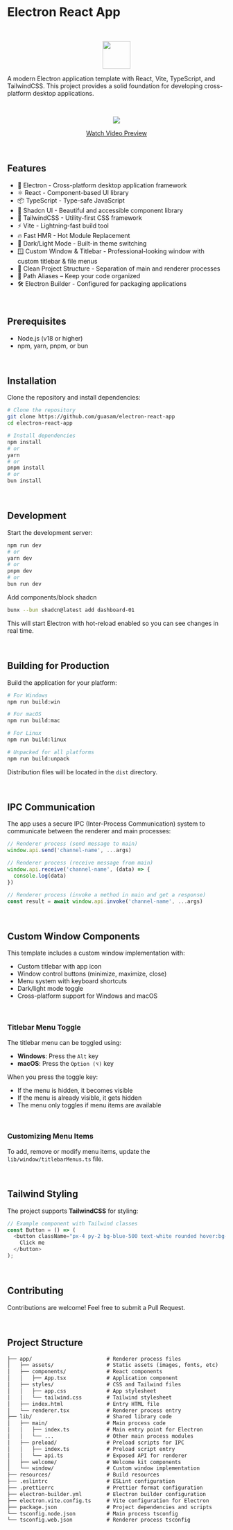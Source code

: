 # Electron React App

<br />
<p align="center">
    <img src="resources/build/icon.svg" width="64" />
</p>

A modern Electron application template with React, Vite, TypeScript, and TailwindCSS. This project provides a solid foundation for developing cross-platform desktop applications.

<br />

<p align="center">
    <img src="app/assets/era-preview.png" target="_blank" />
</p>

<p align="center">
    <a href="https://imgur.com/B5pGkDk">Watch Video Preview</a>
</p>

<br />

## Features

- 🚀 Electron - Cross-platform desktop application framework
- ⚛️ React - Component-based UI library
- 📦 TypeScript - Type-safe JavaScript
- 🎨 Shadcn UI - Beautiful and accessible component library
- 🎨 TailwindCSS - Utility-first CSS framework
- ⚡ Vite - Lightning-fast build tool
- 🔥 Fast HMR - Hot Module Replacement
- 🎨 Dark/Light Mode - Built-in theme switching
- 🪟 Custom Window & Titlebar - Professional-looking window with custom titlebar & file menus
- 📐 Clean Project Structure - Separation of main and renderer processes
- 🧩 Path Aliases – Keep your code organized
- 🛠️ Electron Builder - Configured for packaging applications

<br />

## Prerequisites

- Node.js (v18 or higher)
- npm, yarn, pnpm, or bun

<br />

## Installation

Clone the repository and install dependencies:

```bash
# Clone the repository
git clone https://github.com/guasam/electron-react-app
cd electron-react-app

# Install dependencies
npm install
# or
yarn
# or
pnpm install
# or
bun install
```

<br />

## Development

Start the development server:

```bash
npm run dev
# or
yarn dev
# or
pnpm dev
# or
bun run dev
```

Add components/block shadcn

```bash
bunx --bun shadcn@latest add dashboard-01
```

This will start Electron with hot-reload enabled so you can see changes in real time.

<br />

## Building for Production

Build the application for your platform:

```bash
# For Windows
npm run build:win

# For macOS
npm run build:mac

# For Linux
npm run build:linux

# Unpacked for all platforms
npm run build:unpack
```

Distribution files will be located in the `dist` directory.

<br />

## IPC Communication

The app uses a secure IPC (Inter-Process Communication) system to communicate between the renderer and main processes:

```ts
// Renderer process (send message to main)
window.api.send('channel-name', ...args)

// Renderer process (receive message from main)
window.api.receive('channel-name', (data) => {
  console.log(data)
})

// Renderer process (invoke a method in main and get a response)
const result = await window.api.invoke('channel-name', ...args)
```

<br />

## Custom Window Components

This template includes a custom window implementation with:

- Custom titlebar with app icon
- Window control buttons (minimize, maximize, close)
- Menu system with keyboard shortcuts
- Dark/light mode toggle
- Cross-platform support for Windows and macOS

<br />

### Titlebar Menu Toggle

The titlebar menu can be toggled using:

- **Windows**: Press the `Alt` key
- **macOS**: Press the `Option (⌥)` key

When you press the toggle key:

- If the menu is hidden, it becomes visible
- If the menu is already visible, it gets hidden
- The menu only toggles if menu items are available

<br />

### Customizing Menu Items

To add, remove or modify menu items, update the `lib/window/titlebarMenus.ts` file.

<br />

## Tailwind Styling

The project supports **TailwindCSS** for styling:

```ts
// Example component with Tailwind classes
const Button = () => (
  <button className="px-4 py-2 bg-blue-500 text-white rounded hover:bg-blue-600">
    Click me
  </button>
);
```

<br />

## Contributing

Contributions are welcome! Feel free to submit a Pull Request.

<br />

## Project Structure

<!-- prettier-ignore-start -->
```markdown
├── app/                        # Renderer process files
│   ├── assets/                 # Static assets (images, fonts, etc)
│   ├── components/             # React components
│   │   ├── App.tsx             # Application component
│   ├── styles/                 # CSS and Tailwind files
│   │   ├── app.css             # App stylesheet
│   │   └── tailwind.css        # Tailwind stylesheet
│   ├── index.html              # Entry HTML file
│   └── renderer.tsx            # Renderer process entry
├── lib/                        # Shared library code
│   ├── main/                   # Main process code
│   │   ├── index.ts            # Main entry point for Electron
│   │   └── ...                 # Other main process modules
│   ├── preload/                # Preload scripts for IPC
│   │   ├── index.ts            # Preload script entry
│   │   └── api.ts              # Exposed API for renderer
│   ├── welcome/                # Welcome kit components
│   └── window/                 # Custom window implementation
├── resources/                  # Build resources
├── .eslintrc                   # ESLint configuration
├── .prettierrc                 # Prettier format configuration
├── electron-builder.yml        # Electron builder configuration
├── electron.vite.config.ts     # Vite configuration for Electron
├── package.json                # Project dependencies and scripts
└── tsconfig.node.json          # Main process tsconfig
└── tsconfig.web.json           # Renderer process tsconfig

```
<!-- prettier-ignore-end -->
